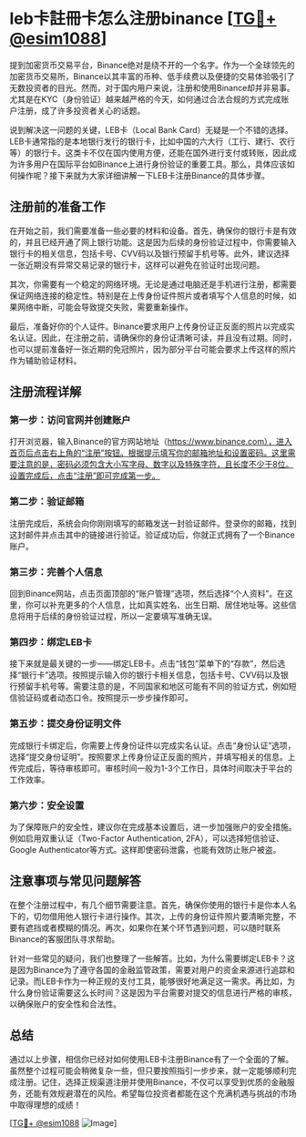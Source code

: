 # leb卡註冊卡怎么注册binance [[TG💪+ @esim1088](https://t.me/s/esim1088)]

提到加密货币交易平台，Binance绝对是绕不开的一个名字。作为一个全球领先的加密货币交易所，Binance以其丰富的币种、低手续费以及便捷的交易体验吸引了无数投资者的目光。然而，对于国内用户来说，注册和使用Binance却并非易事。尤其是在KYC（身份验证）越来越严格的今天，如何通过合法合规的方式完成账户注册，成了许多投资者关心的话题。

说到解决这一问题的关键，LEB卡（Local Bank Card）无疑是一个不错的选择。LEB卡通常指的是本地银行发行的银行卡，比如中国的六大行（工行、建行、农行等）的银行卡。这类卡不仅在国内使用方便，还能在国外进行支付或转账，因此成为许多用户在国际平台如Binance上进行身份验证的重要工具。那么，具体应该如何操作呢？接下来就为大家详细讲解一下LEB卡注册Binance的具体步骤。

## 注册前的准备工作

在开始之前，我们需要准备一些必要的材料和设备。首先，确保你的银行卡是有效的，并且已经开通了网上银行功能。这是因为后续的身份验证过程中，你需要输入银行卡的相关信息，包括卡号、CVV码以及银行预留手机号等。此外，建议选择一张近期没有异常交易记录的银行卡，这样可以避免在验证时出现问题。

其次，你需要有一个稳定的网络环境。无论是通过电脑还是手机进行注册，都需要保证网络连接的稳定性。特别是在上传身份证件照片或者填写个人信息的时候，如果网络中断，可能会导致提交失败，需要重新操作。

最后，准备好你的个人证件。Binance要求用户上传身份证正反面的照片以完成实名认证。因此，在注册之前，请确保你的身份证清晰可读，并且没有过期。同时，也可以提前准备好一张近期的免冠照片，因为部分平台可能会要求上传这样的照片作为辅助验证材料。

## 注册流程详解

### 第一步：访问官网并创建账户

打开浏览器，输入Binance的官方网站地址（https://www.binance.com），进入首页后点击右上角的“注册”按钮。根据提示填写你的邮箱地址和设置密码。这里需要注意的是，密码必须包含大小写字母、数字以及特殊字符，且长度不少于8位。设置完成后，点击“注册”即可完成第一步。

### 第二步：验证邮箱

注册完成后，系统会向你刚刚填写的邮箱发送一封验证邮件。登录你的邮箱，找到这封邮件并点击其中的链接进行验证。验证成功后，你就正式拥有了一个Binance账户。

### 第三步：完善个人信息

回到Binance网站，点击页面顶部的“账户管理”选项，然后选择“个人资料”。在这里，你可以补充更多的个人信息，比如真实姓名、出生日期、居住地址等。这些信息将用于后续的身份验证过程，所以一定要填写准确无误。

### 第四步：绑定LEB卡

接下来就是最关键的一步——绑定LEB卡。点击“钱包”菜单下的“存款”，然后选择“银行卡”选项。按照提示输入你的银行卡相关信息，包括卡号、CVV码以及银行预留手机号等。需要注意的是，不同国家和地区可能有不同的验证方式，例如短信验证码或者动态口令。按照提示一步步操作即可。

### 第五步：提交身份证明文件

完成银行卡绑定后，你需要上传身份证件以完成实名认证。点击“身份认证”选项，选择“提交身份证明”。按照要求上传身份证正反面的照片，并填写相关的信息。上传完成后，等待审核即可。审核时间一般为1-3个工作日，具体时间取决于平台的工作效率。

### 第六步：安全设置

为了保障账户的安全性，建议你在完成基本设置后，进一步加强账户的安全措施。例如启用双重认证（Two-Factor Authentication, 2FA），可以选择短信验证、Google Authenticator等方式。这样即使密码泄露，也能有效防止账户被盗。

## 注意事项与常见问题解答

在整个注册过程中，有几个细节需要注意。首先，确保你使用的银行卡是你本人名下的，切勿借用他人银行卡进行操作。其次，上传的身份证件照片要清晰完整，不要有遮挡或者模糊的情况。再次，如果你在某个环节遇到问题，可以随时联系Binance的客服团队寻求帮助。

针对一些常见的疑问，我们也整理了一些解答。比如，为什么需要绑定LEB卡？这是因为Binance为了遵守各国的金融监管政策，需要对用户的资金来源进行追踪和记录。而LEB卡作为一种正规的支付工具，能够很好地满足这一需求。再比如，为什么身份验证需要这么长时间？这是因为平台需要对提交的信息进行严格的审核，以确保账户的安全性和合法性。

## 总结

通过以上步骤，相信你已经对如何使用LEB卡注册Binance有了一个全面的了解。虽然整个过程可能会稍微复杂一些，但只要按照指引一步步来，就一定能够顺利完成注册。记住，选择正规渠道注册并使用Binance，不仅可以享受到优质的金融服务，还能有效规避潜在的风险。希望每位投资者都能在这个充满机遇与挑战的市场中取得理想的成绩！

[[TG💪+ @esim1088](https://t.me/s/esim1088) ![Image](https://i.postimg.cc/4NQfJmqS/Snipaste-2025-05-13-00-14-12.png)]